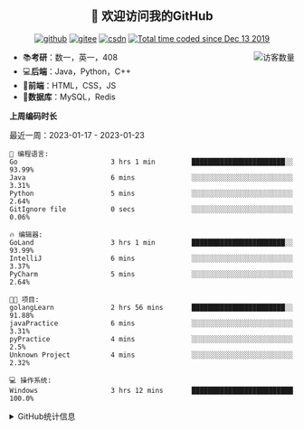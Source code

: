 <h2 align="center">👋 欢迎访问我的GitHub</h2>
<p align="center">
  <a href="https://github.com/eternidad33"><img src="https://img.shields.io/badge/GitHub-ff79c6" alt="github"></a>
  <a href="https://gitee.com/eternidad33"><img src="https://img.shields.io/badge/Gitee-fe7300" alt="gitee"></a>
  <a href="https://blog.csdn.net/qq_42907802"><img src="https://img.shields.io/badge/CSDN-cf000e" alt="csdn"></a>
  <a href="https://wakatime.com/@Tian"><img src="https://wakatime.com/badge/user/938325ad-aa1b-4e8a-8efd-04fff7660bd5.svg" alt="Total time coded since Dec 13 2019" /></a>
</p>

<img align='right' src="https://profile-counter.glitch.me/eternidad33/count.svg" alt="访客数量"/>

- 📚**考研**：数一，英一，408
- 💻**后端**：Java，Python，C++
- 📝**前端**：HTML，CSS，JS
- 💼**数据库**：MySQL，Redis

**上周编码时长**  

<!--START_SECTION:waka-->
最近一周：2023-01-17 - 2023-01-23

```text
💬 编程语言: 
Go                       3 hrs 1 min         ███████████████████████░░   93.99% 
Java                     6 mins              ░░░░░░░░░░░░░░░░░░░░░░░░░   3.31% 
Python                   5 mins              ░░░░░░░░░░░░░░░░░░░░░░░░░   2.64% 
GitIgnore file           0 secs              ░░░░░░░░░░░░░░░░░░░░░░░░░   0.06%

🔥 编辑器: 
GoLand                   3 hrs 1 min         ███████████████████████░░   93.99% 
IntelliJ                 6 mins              ░░░░░░░░░░░░░░░░░░░░░░░░░   3.37% 
PyCharm                  5 mins              ░░░░░░░░░░░░░░░░░░░░░░░░░   2.64%

🐱‍💻 项目: 
golangLearn              2 hrs 56 mins       ███████████████████████░░   91.88% 
javaPractice             6 mins              ░░░░░░░░░░░░░░░░░░░░░░░░░   3.31% 
pyPractice               4 mins              ░░░░░░░░░░░░░░░░░░░░░░░░░   2.5% 
Unknown Project          4 mins              ░░░░░░░░░░░░░░░░░░░░░░░░░   2.32%

💻 操作系统: 
Windows                  3 hrs 12 mins       █████████████████████████   100.0%

```


<!--END_SECTION:waka-->

<details>
<summary>GitHub统计信息</summary>

<br/>

> 动态太少，不好意思展示
> 
> 下面的GitHub统计信息是来自于[github-readme-stats](https://github.com/anuraghazra/github-readme-stats)项目，里边有[中文文档](https://github.com/anuraghazra/github-readme-stats/blob/master/readme_cn.md)

<a href="https://github.com/eternidad33/eternidad33">
  <img align="center" src="https://github-readme-stats.anuraghazra1.vercel.app/api?username=eternidad33&show_icons=true" />
</a>
</details>


